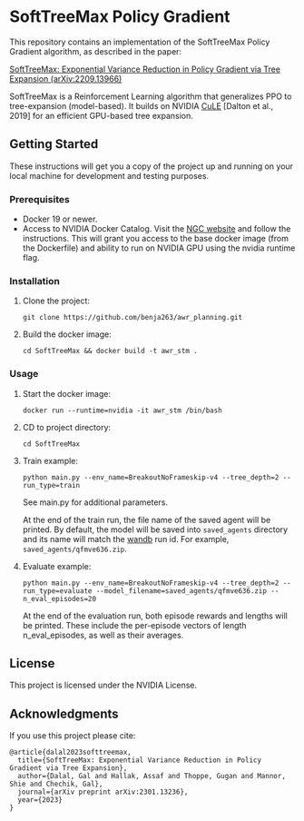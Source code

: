 # SoftTreeMax Policy Gradient 

This repository contains an implementation of the SoftTreeMax Policy Gradient algorithm, as described in the paper:

[SoftTreeMax: Exponential Variance Reduction in Policy Gradient via Tree Expansion (arXiv:2209.13966)](https://arxiv.org/pdf/2301.13236.pdf)

SoftTreeMax is a Reinforcement Learning algorithm that generalizes PPO to tree-expansion (model-based). It builds on NVIDIA [CuLE](https://github.com/NVlabs/cule) [Dalton et al., 2019] for an efficient GPU-based tree expansion.

## Getting Started

These instructions will get you a copy of the project up and running on your local machine for development and testing purposes.

### Prerequisites

- Docker 19 or newer.
- Access to NVIDIA Docker Catalog. Visit the [NGC website](https://ngc.nvidia.com/signup) and follow the instructions. This will grant you access to the base docker image (from the Dockerfile) and ability to run on NVIDIA GPU using the nvidia runtime flag.


### Installation

1. Clone the project:
   ```
   git clone https://github.com/benja263/awr_planning.git
   ```
2. Build the docker image: 
    ```
    cd SoftTreeMax && docker build -t awr_stm .
    ```

### Usage

1. Start the docker image: 
   ```
   docker run --runtime=nvidia -it awr_stm /bin/bash
   ```
2. CD to project directory:
    ```
   cd SoftTreeMax
    ```
    
3. Train example:
   ```
   python main.py --env_name=BreakoutNoFrameskip-v4 --tree_depth=2 --run_type=train
   ``` 
   See main.py for additional parameters. 
   
   At the end of the train run, the file name of the saved agent will be printed. 
   By default, the model will be saved into `saved_agents` directory and its name will match the [wandb](https://wandb.com) run id. 
   For example, `saved_agents/qfmve636.zip`.
4. Evaluate example:
    ```
   python main.py --env_name=BreakoutNoFrameskip-v4 --tree_depth=2 --run_type=evaluate --model_filename=saved_agents/qfmve636.zip --n_eval_episodes=20
   ``` 
   At the end of the evaluation run, both episode rewards and lengths will be printed. These include the per-episode 
   vectors of length n_eval_episodes, as well as their averages.
   
## License

This project is licensed under the NVIDIA License.

## Acknowledgments

If you use this project please cite:
```
@article{dalal2023softtreemax,
  title={SoftTreeMax: Exponential Variance Reduction in Policy Gradient via Tree Expansion},
  author={Dalal, Gal and Hallak, Assaf and Thoppe, Gugan and Mannor, Shie and Chechik, Gal},
  journal={arXiv preprint arXiv:2301.13236},
  year={2023}
}
```




